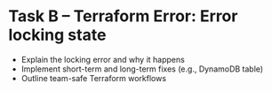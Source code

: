 # Task B – Terraform Error: Error locking state
- Explain the locking error and why it happens
- Implement short-term and long-term fixes (e.g., DynamoDB table)
- Outline team-safe Terraform workflows
